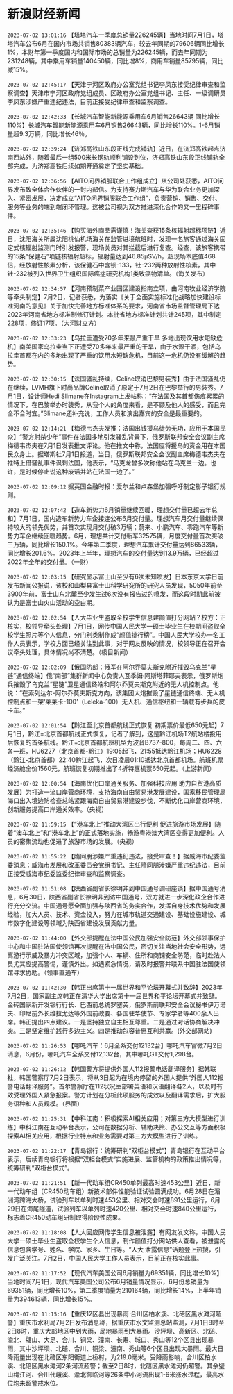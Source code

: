 # 新浪财经新闻
`2023-07-02 13:01:16` 【塔塔汽车一季度总销量226245辆】当地时间7月1日，塔塔汽车公布6月在国内市场共销售80383辆汽车，较去年同期的79606辆同比增长1%，本财年第一季度国内和国际市场的总销量为226245辆，而去年同期为231248辆，其中乘用车销量140450辆，同比增8%，商用车销量85795辆，同比减15%。

`2023-07-02 12:45:17` 【天津宁河区政府办公室党组书记李凤东接受纪律审查和监察调查】天津市宁河区政府党组成员、区政府办公室党组书记、主任、一级调研员李凤东涉嫌严重违纪违法，目前正接受纪律审查和监察调查。

`2023-07-02 12:42:33` 【长城汽车智能新能源乘用车6月销售26643辆 同比增长110%】长城汽车智能新能源乘用车6月销售26643辆，同比增长110%。1-6月销量超9.3万辆，同比增长46％。

`2023-07-02 12:39:24` 【济郑高铁山东段正线完成铺轨】近日，在济郑高铁起点济南西站外，随着最后一组500米长钢轨顺利铺设到位，济郑高铁山东段正线铺轨全部完成，为济郑高铁后续如期开通奠定了坚实基础。

`2023-07-02 12:36:56` 【AITO问界销服联合工作组成立】从公司处获悉，AITO问界发布致全体合作伙伴的一封内部信。为支持赛力斯汽车与华为联合业务更加深入、紧密发展，决定成立“AITO问界销服联合工作组”，负责营销、销售、交付、服务等业务的端到端闭环管理。这被公司视为双方推进深化合作的又一里程碑事件。

`2023-07-02 12:35:46` 【购买海外商品需谨慎！海关查获15条核辐射超标项链】近日，沈阳海关所属沈阳桃仙机场海关在监管进境航班时，发现一名旅客通过海关固定式核辐射监测门时引发报警，现场关员对其拦截后进行复查。经查，该旅客携带的15条“保健石”项链核辐射超标，辐射量达到46.85μSV/h，超现场本底值468倍，经放射性核素分析，该保健石中含钡-133，钍-232两种放射性核素，其中钍-232被列入世界卫生组织国际癌症研究机构1类致癌物清单。（海关发布）

`2023-07-02 12:34:57` 【河南预制菜产业园区建设指南立项，由河南牧业经济学院等牵头制定】7月2日，记者获悉，为落实《关于全面实施标准化战略加快建设标准河南的意见》关于加快完善地方标准体系的要求，河南省市场监督管理局下达2023年河南省地方标准制修订计划。本批省地方标准计划共计245项，其中制定228项，修订17项。（大河财立方）

`2023-07-02 12:33:23` 【乌拉圭遭受70多年来最严重干旱 多地出现饮用水短缺危机】南美国家乌拉圭当下正遭受70多年来最严重的干旱，由于水源干涸，包括乌拉圭首都在内的多地出现了严重的饮用水短缺危机，目前这一危机仍没有缓解的趋势。

`2023-07-02 12:30:15` 【法国骚乱持续，Celine取消巴黎男装秀】由于法国骚乱仍在继续，LVMH旗下时尚品牌Celine取消了原定于7月2日在巴黎举行的男装秀。7月1日，设计师Hedi Slimane在Instagram上发帖称：“在法国及其首都伤痕累累的情况下，在巴黎举办时装秀，从我个人的角度来看，是不顾及他人的感受，而且完全不合时宜。”Slimane还补充说，工作人员和演出嘉宾的安全是最重要的。

`2023-07-02 12:14:21` 【梅德韦杰夫发推：法国出钱援乌徒劳无功，应用于本国民众】“警方射杀少年”事件在法国多地引发骚乱背景下，俄罗斯联邦安全会议副主席梅德韦杰夫在7月1日发表推文评论。他在推文中称，法国应将援乌的资金用在本国民众身上。据塔斯社7月1日报道，当日，俄罗斯联邦安全会议副主席梅德韦杰夫在推特上借骚乱事件讽刺法国，他表示，“马克龙曾多次称他站在乌克兰一边。也许，是时候停止说这种废话并站在法国一边了。”

`2023-07-02 12:09:12` 据英国金融时报：爱尔兰和卢森堡加强呼吁制定影子银行规则。

`2023-07-02 12:07:42` 【造车新势力6月销量继续回暖，理想交付量已超去年总和】7月1日，国内造车新势力车企接连公布6月交付量。理想汽车月交付量继续保持较大的领先优势，并首次实现月交付破3万辆；蔚来、小鹏汽车、零跑汽车等新势力车企继续回暖趋势。6月，理想共计交付新车32575辆，月度交付量首次突破三万辆，同比增长150.1%。今年第二季度，理想汽车累计交付量达到86533辆，同比增长201.6%。2023年上半年，理想汽车的交付量达到13.9万辆，已经超过2022年全年的交付量。（一财）

`2023-07-02 12:03:15` 【研究显示富士山至少有6次未知喷发】日本东京大学日前发布新闻公报说，该校和山梨县富士山科学研究所的研究人员发现，5050年前至3900年前，富士山东北麓至少发生过6次没有报告过的喷发，而这段时期此前被认为是富士山火山活动的空白期。

`2023-07-02 12:02:54` 【人大毕业生盗取全校学生信息建颜值打分网站？校方：正核实，校领导牵头处理】7月1日，网传中国人民大学一硕士毕业生在校期间盗取全校学生照片等个人信息，分门别类制作成“颜值排行榜”。中国人民大学校办一名工作人员表示，学校方面已经关注到此事，对于网友反映的情况，校领导正在召开会议牵头处理，具体情况尚不清楚。（极目新闻）

`2023-07-02 12:02:09` 【俄国防部：俄军在阿尔乔莫夫斯克附近摧毁乌克兰“星链”通信终端】俄“南部”集群新闻中心负责人瓦季姆·阿斯塔菲耶夫表示，俄罗斯炮兵摧毁了乌克兰“星链”卫星通信终端和阿尔乔莫夫斯克附近的无人机控制点。他说：“在索列达尔-阿尔乔莫夫斯克方向，该集团大炮摧毁了星链通信终端、无人机控制点和一架‘莱莱卡-100’（Leleka-100）无人机、通信枢纽和一辆载有步兵的皮卡车。”

`2023-07-02 12:01:54` 【黔江至北京首都航线正式恢复 初期票价最低650元起】7月1日，黔江=北京首都航线正式恢复，记者了解到，这是黔江机场T2航站楼投用后恢复的首条航线。黔江=北京首都航班机型为波音B737-800，每周二、四、六各一班，HU6227（北京首都-黔江）19:05起飞，21:55抵达黔江机场；HU6228（黔江-北京首都）22:40黔江起飞，次日凌晨01:10抵达北京首都机场。航班机票经济舱全价1560元，航班恢复初期推出了4折特惠机票650元起。（上游新闻）

`2023-07-02 12:00:54` 【海南优化口岸通关服务、加强科技应用 助力自贸港高质发展】为打造一流口岸营商环境，支持海南自由贸易港发展建设，国家移民管理局海口出入境边防检查总站紧跟海南自由贸易港建设步伐，不断优化口岸营商环境，创新服务提高口岸通关效率。（央视）

`2023-07-02 11:59:15` 【“港车北上”推动大湾区出行便利 促进旅游市场发展】随着“澳车北上”和“港车北上”的正式落地实施，畅游粤港澳大湾区变得更加便利。人员的密集流动也促进了旅游市场的发展。（央视）

`2023-07-02 11:55:22` 【隋同朋涉嫌严重违纪违法，接受审查！】据威海市纪委监委消息：威海市发展和改革委员会党组书记、主任隋同朋涉嫌严重违纪违法，目前正接受威海市纪委监委纪律审查和监察调查。

`2023-07-02 11:51:08` 【陕西省副省长徐明非到中国通号调研座谈】据中国通号消息，6月30日，陕西省副省长徐明非到访中国通号，双方就进一步深化政企合作进行充分交流。中国通号愿全面加强与陕西省的务实合作，发挥自身技术优势和发展经验，加大人员、技术、资金投入，努力在城市轨道交通建设、基础设施建设、城市数字化建设等领域为陕西省建设发展贡献力量。

`2023-07-02 11:44:00` 【外交部提醒在法中国公民加强安全防范】外交部领事保护中心和中国驻法国使领馆再次提醒在法中国公民，密切关注当地社会安全形势，远离游行示威及暴力冲突区域，加强个人、车辆、住所和商铺安全防范，临时赴法人员尤其应提高警惕，谨慎外出。如遇紧急情况，请及时报警并联系中国驻法国使领馆寻求协助。（领事直通车）

`2023-07-02 11:42:30` 【韩正出席第十一届世界和平论坛开幕式并致辞】2023年7月2日，国家副主席韩正在清华大学出席第十一届世界和平论坛开幕式并致辞。金砖国家新开发银行行长、巴西前总统罗塞芙，俄罗斯前联邦安全会议秘书伊万诺夫、印尼前外长维拉尤达等外国前政要、各国驻华使节、专家学者等400余人出席。韩正提出四点建议。一是坚持独立自主相互尊重。二是通过对话协商解决冲突。三是坚定维护践行多边主义。四是推动包容普惠互利共赢。(外交部网站)

`2023-07-02 11:26:53` 【哪吒汽车：6月全系交付12132台】哪吒汽车官微7月2日消息，6月份，哪吒汽车全系交付12,132台，其中哪吒GT交付1,298台。

`2023-07-02 11:26:12` 【韩国警方将提供外国人112报警电话翻译服务】据韩联社，韩国警察厅7月2日表示，将从3日起为在境内停留的外国人提供“外国人112报警电话翻译服务”。首尔警察厅在112状况室部署英语和汉语翻译各2人，以及时有效受理外国人紧急报案。警方计划在分析此项服务的成效以及翻译需求后，扩大服务语种和人员规模。（界面）

`2023-07-02 11:25:31` 【中科江南：积极探索AI相关应用；对第三方大模型进行训练】中科江南在互动平台表示，公司在数据分析、辅助决策、办公交互等方面积极探索AI相关应用，根据行业特点和业务需要对第三方大模型进行了训练。

`2023-07-02 11:22:17` 【青岛银行：统筹研判“双柜台模式”】青岛银行在互动平台表示，后续青岛银行将根据“双柜台模式”实施进展、监管机构的政策推出情况等，统筹研判“双柜台模式”。

`2023-07-02 11:21:51` 【新一代动车组CR450单列最高时速453公里】近日，新一代动车组（CR450动车组）新技术部件性能验证试验圆满成功。6月28日在湄洲湾跨海大桥，试验列车以单列时速453公里、相对交会时速891公里运行，6月29日在海尾隧道，试验列车以单列时速420公里、相对交会时速840公里运行，标志着CR450动车组研制取得阶段性成果。

`2023-07-02 11:18:08` 【人大回应网传学生信息被泄露】有网友发文称，中国人民大学一硕士毕业生盗取全校学生个人信息，制作颜值打分网站供人查看，被泄露的信息包含学号、姓名、学院、家乡、生日等。“人大 泄露信息”话题登上热搜，引发广泛关注。7月2日，中国人民大学工作人员表示，目前正在核实此事。

`2023-07-02 11:17:52` 【现代汽车美国公司6月销量为69351辆，同比增长10%】当地时间7月1日，现代汽车美国公司公布6月销量情况显示，6月份总销量为69351辆，同比增长10%，第二季度销量为210164辆，同比增长14%，上半年销量为394613辆，同比增长15%。

`2023-07-02 11:15:16` 【重庆12区县出现暴雨 合川区柏水溪、北碚区黑水滩河超警】重庆市水利局7月2日发布消息称，据重庆市水文监测总站监测，7月1日8时至2日8时，重庆大部地区中到大雨，局地暴雨到大暴雨。沙坪坝、高新区、北碚、渝北、璧山、大足、合川、铜梁、潼南、长寿、城口、秀山等12个区县出现暴雨，其中沙坪坝、北碚、合川、铜梁、潼南、秀山等6个区县出现大暴雨。最大日降雨量出现在北碚区东阳街道上桥村，为219.0毫米。受降雨影响，合川区柏水溪、北碚区黑水滩河2条河流超警；截至2日8时，北碚区黑水滩河仍超警。其余璧山梅江河、合川代峨溪、渝北御临河等26条中小河流出现1-6米涨水过程，最高水位均未超警戒水位。

